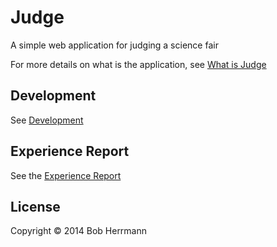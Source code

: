 # Judge

A simple web application for judging a science fair

For more details on what is the application, see [What is Judge](docs/what.md)

## Development

See [Development](docs/development.md)

## Experience Report

See the [Experience Report](experience_report.md)

## License

Copyright © 2014 Bob Herrmann

